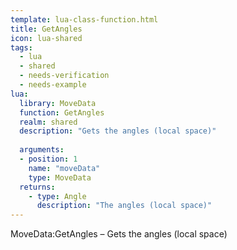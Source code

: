 ```yaml
---
template: lua-class-function.html
title: GetAngles
icon: lua-shared
tags:
  - lua
  - shared
  - needs-verification
  - needs-example
lua:
  library: MoveData
  function: GetAngles
  realm: shared
  description: "Gets the angles (local space)"
  
  arguments:
  - position: 1
    name: "moveData"
    type: MoveData
  returns:
    - type: Angle
      description: "The angles (local space)"
---
```


<div class="lua__search__keywords">
MoveData:GetAngles &#x2013; Gets the angles (local space)
</div>
